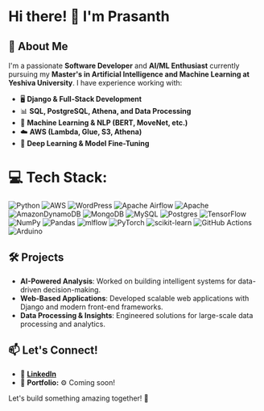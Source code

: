 # Hi there! 👋 I'm Prasanth 

## 🚀 About Me
I'm a passionate **Software Developer** and **AI/ML Enthusiast** currently pursuing my **Master's in Artificial Intelligence and Machine Learning at Yeshiva University**. I have experience working with:
- 🖥️ **Django & Full-Stack Development**
- 📊 **SQL, PostgreSQL, Athena, and Data Processing**
- 🤖 **Machine Learning & NLP (BERT, MoveNet, etc.)**
- ☁️ **AWS (Lambda, Glue, S3, Athena)**
- 🔬 **Deep Learning & Model Fine-Tuning**


# 💻 Tech Stack:
![Python](https://img.shields.io/badge/python-3670A0?style=plastic&logo=python&logoColor=ffdd54) ![AWS](https://img.shields.io/badge/AWS-%23FF9900.svg?style=plastic&logo=amazon-aws&logoColor=white) ![WordPress](https://img.shields.io/badge/WordPress-%23117AC9.svg?style=plastic&logo=WordPress&logoColor=white) ![Apache Airflow](https://img.shields.io/badge/Apache%20Airflow-017CEE?style=plastic&logo=Apache%20Airflow&logoColor=white) ![Apache](https://img.shields.io/badge/apache-%23D42029.svg?style=plastic&logo=apache&logoColor=white) ![AmazonDynamoDB](https://img.shields.io/badge/Amazon%20DynamoDB-4053D6?style=plastic&logo=Amazon%20DynamoDB&logoColor=white) ![MongoDB](https://img.shields.io/badge/MongoDB-%234ea94b.svg?style=plastic&logo=mongodb&logoColor=white) ![MySQL](https://img.shields.io/badge/mysql-4479A1.svg?style=plastic&logo=mysql&logoColor=white) ![Postgres](https://img.shields.io/badge/postgres-%23316192.svg?style=plastic&logo=postgresql&logoColor=white) ![TensorFlow](https://img.shields.io/badge/TensorFlow-%23FF6F00.svg?style=plastic&logo=TensorFlow&logoColor=white) ![NumPy](https://img.shields.io/badge/numpy-%23013243.svg?style=plastic&logo=numpy&logoColor=white) ![Pandas](https://img.shields.io/badge/pandas-%23150458.svg?style=plastic&logo=pandas&logoColor=white) ![mlflow](https://img.shields.io/badge/mlflow-%23d9ead3.svg?style=plastic&logo=numpy&logoColor=blue) ![PyTorch](https://img.shields.io/badge/PyTorch-%23EE4C2C.svg?style=plastic&logo=PyTorch&logoColor=white) ![scikit-learn](https://img.shields.io/badge/scikit--learn-%23F7931E.svg?style=plastic&logo=scikit-learn&logoColor=white) ![GitHub Actions](https://img.shields.io/badge/github%20actions-%232671E5.svg?style=plastic&logo=githubactions&logoColor=white) ![Arduino](https://img.shields.io/badge/-Arduino-00979D?style=plastic&logo=Arduino&logoColor=white)

## 🛠️ Projects
- **AI-Powered Analysis**: Worked on building intelligent systems for data-driven decision-making.
- **Web-Based Applications**: Developed scalable web applications with Django and modern front-end frameworks.
- **Data Processing & Insights**: Engineered solutions for large-scale data processing and analytics.


## 📫 Let's Connect!
- 🔗 **[LinkedIn](https://www.linkedin.com/in/prasanth-muntha-30b96623b/)**  
- 📝 **Portfolio:** ⚙️ Coming soon!
  
Let's build something amazing together! 🚀
